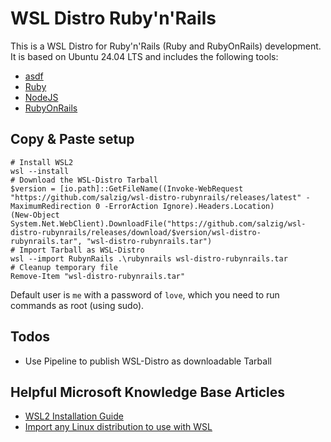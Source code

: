 # WSL Distro Ruby'n'Rails

This is a WSL Distro for Ruby'n'Rails (Ruby and RubyOnRails) development. It is based on Ubuntu 24.04 LTS and includes the following tools:
* [asdf](https://asdf-vm.com/)
* [Ruby](https://ruby-lang.org/)
* [NodeJS](https://nodejs.org/)
* [RubyOnRails](https://rubyonrails.org/)

## Copy & Paste setup


```
# Install WSL2
wsl --install
# Download the WSL-Distro Tarball
$version = [io.path]::GetFileName((Invoke-WebRequest "https://github.com/salzig/wsl-distro-rubynrails/releases/latest" -MaximumRedirection 0 -ErrorAction Ignore).Headers.Location)
(New-Object System.Net.WebClient).DownloadFile("https://github.com/salzig/wsl-distro-rubynrails/releases/download/$version/wsl-distro-rubynrails.tar", "wsl-distro-rubynrails.tar")
# Import Tarball as WSL-Distro
wsl --import RubynRails .\rubynrails wsl-distro-rubynrails.tar
# Cleanup temporary file
Remove-Item "wsl-distro-rubynrails.tar"
```

Default user is `me` with a password of `love`, which you need to run commands as root (using sudo).

## Todos

- Use Pipeline to publish WSL-Distro as downloadable Tarball

## Helpful Microsoft Knowledge Base Articles
- [WSL2 Installation Guide](https://docs.microsoft.com/en-us/windows/wsl/install)
- [Import any Linux distribution to use with WSL](https://learn.microsoft.com/en-us/windows/wsl/use-custom-distro)
